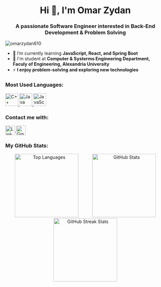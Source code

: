 <h1 align="center">Hi 👋, I'm Omar Zydan</h1>
<h3 align="center">A passionate Software Engineer interested in Back-End Development & Problem Solving</h3>

<p align="left">
    <img src="https://komarev.com/ghpvc/?username=omarzydan610&label=Profile%20views&color=0e75b6&style=flat" alt="omarzydan610" />
</p>

- 🌱 I’m currently learning **JavaScript, React, and Spring Boot**
- 🏫 I'm student at **Computer & Systerms Engineering Department, Faculy of Engineering, Alexandria University**
- ⚡ **I enjoy problem-solving and exploring new technologies**

<h3 align="left">Most Used Languages:</h3>
<p align="left">
    <a href="https://isocpp.org/" target="_blank" rel="noreferrer">
        <img src="https://img.icons8.com/color/48/000000/c-plus-plus-logo.png" alt="C++" width="40" height="40"/>
    </a>
    <a href="https://www.java.com" target="_blank" rel="noreferrer">
        <img src="https://img.icons8.com/color/48/000000/java-coffee-cup-logo.png" alt="Java" width="40" height="40"/>
    </a>
    <a href="https://developer.mozilla.org/en-US/docs/Web/JavaScript" target="_blank" rel="noreferrer">
        <img src="https://img.icons8.com/color/48/000000/javascript.png" alt="JavaScript" width="40" height="40"/>
    </a>
</p>

<h3 align="left">Contact me with:</h3>
<p align="left">
    <a href="https://linkedin.com/in/omarzydan610" target="blank">
        <img align="center" src="https://img.icons8.com/ios-filled/50/0077b5/linkedin.png" alt="LinkedIn" width="30" height="30"/>
    </a>
    <a href="mailto:omarzydan610@gmail.com" target="blank">
        <img align="center" src="https://img.icons8.com/color/48/000000/gmail-new.png" alt="Gmail" width="30" height="30"/>
    </a>
</p>

<h3 align="left">My GitHub Stats:</h3>
<p align="center">
    <img style="padding: 0 20px" src="https://github-readme-stats.vercel.app/api/top-langs?username=omarzydan610&show_icons=true&locale=en&layout=compact&title_color=904e95&text_color=333" alt="Top Languages" height="200"/>
    <img style="padding: 0 20px" src="https://github-readme-stats.vercel.app/api?username=omarzydan610&show_icons=true&locale=en&title_color=904e95&text_color=333&icon_color=904e95" alt="GitHub Stats" height="200"/>
    <img style="padding: 0 20px" src="https://github-readme-streak-stats.herokuapp.com/?user=omarzydan610&stroke=904e95&ring=904e95&fire=904e95&currStreakNum=333&sideNums=333&currStreakLabel=904e95&sideLabels=904e95&dates=333" alt="GitHub Streak Stats" height="200" />
</p>
